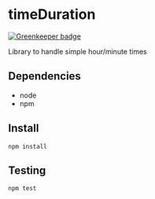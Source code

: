 # timeDuration

[![Greenkeeper badge](https://badges.greenkeeper.io/msandrini/timeDuration.svg)](https://greenkeeper.io/)

Library to handle simple hour/minute times

## Dependencies

- node
- npm

## Install

```
npm install
```

## Testing

```
npm test
```
